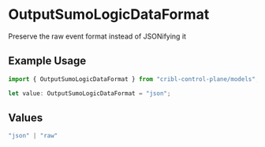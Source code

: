 # OutputSumoLogicDataFormat

Preserve the raw event format instead of JSONifying it

## Example Usage

```typescript
import { OutputSumoLogicDataFormat } from "cribl-control-plane/models";

let value: OutputSumoLogicDataFormat = "json";
```

## Values

```typescript
"json" | "raw"
```